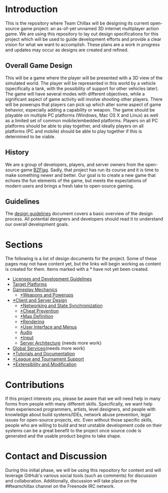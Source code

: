 # Introduction
This is the repository where Team Chillax will be designing its current open-source game project: an as-of-yet unnamed 3D internet multiplayer action game. We are using this repository to lay out design specifications for this project which will be used to guide development efforts and provide a clear vision for what we want to accomplish. These plans are a work in progress and updates may occur as designs are created and refined.

## Overall Game Design

This will be a game where the player will be presented with a 3D view of the simulated world. The player will be represented in this world by a vehicle (specifically a tank, with the possibility of support for other vehicles later). The game will have several modes with different objectives, while a significant aspect of game activity will involve shooting other players. There will be powerups that players can pick up which alter some aspect of game behavior, especially adding a capability or weapon. The game should be playable on multiple PC platforms (Windows, Mac OS X and Linux) as well as a limited set of common mobile/embedded platforms. Players on all PC platforms should be able to play together, and ideally players on all platforms (PC and mobile) should be able to play together if this is determined to be viable.

## History
We are a group of developers, players, and server owners from the open-source game [BZFlag](http://bzflag.org). Sadly, that project has run its course and it is time to make something newer and better. Our goal is to create a new game that echoes the fun elements of the game, but meets the expectations of modern users and brings a fresh take to open-source gaming.

## Guidelines
The [design guidelines](design_guidelines.md) document covers a basic overview of the design process. All potential designers and developers should read it to understand our overall development goals.

# Sections
The following is a list of design documents for the project. Some of these pages may not have content yet, but the links will begin working as content is created for them. Items marked with a * have not yet been created.

- [Licenses and Development Guidelines](licenses_and_development_guidelines.md)
- [Target Platforms](target_platforms.md)
- [Gameplay Mechanics](gameplay_mechanics.md)
  - [*Weapons and Powerups](weapons_and_powerups.md)
- [*Client and Server Design](client_and_server_design.md)
  - [*Networking and State Synchronization](networking_and_state_synchronization.md)
  - [*Cheat Prevention](cheat_prevention.md)
  - [*Map Definition](map_definition.md)
  - [*Rendering](rendering.md)
  - [*User Interface and Menus](user_interface_and_menus.md)
  - [Audio](audio.md)
  - [*Input](input.md)
  - [Server Architecture](server_architecture.md) {needs more work}
- [Global Services](global_services.md){needs more work}
- [*Tutorials and Documentation](tutorials_and_documentation.md)
- [*League and Tournament Support](league_and_tournament_support.md)
- [*Extensibility and Modification](extensibility_and_modification.md)

# Contributions
If this project interests you, please be aware that we will need help in many forms from people with many different skills. Specifically, we want help from experienced programmers, artists, level designers, and people with knowledge about build systems/IDEs, network abuse prevention, legal issues for open-source projects, etc. Even without those specific skills, people who are willing to build and test unstable development code on their systems can be a great benefit to the project once source code is generated and the usable product begins to take shape.

# Contact and Discussion
During this initial phase, we will be using this repository for content and will leverage GitHub's various social tools (such as comments) for discussion and collaboration. Additionally, discussion will take place on the ##teamchillax channel on the Freenode IRC network.
